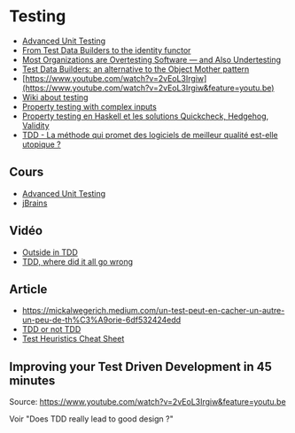 # Testing

- [Advanced Unit Testing](https://app.pluralsight.com/library/courses/advanced-unit-testing)
- [From Test Data Builders to the identity functor](https://blog.ploeh.dk/2017/08/14/from-test-data-builders-to-the-identity-functor/)
- [Most Organizations are Overtesting Software — and Also Undertesting](https://thenewstack.io/most-organizations-are-overtesting-software-and-also-undertesting/)
- [Test Data Builders: an alternative to the Object Mother pattern](http://www.natpryce.com/articles/000714.html)
- [https://www.youtube.com/watch?v=2vEoL3Irgiw](https://www.youtube.com/watch?v=2vEoL3Irgiw&feature=youtu.be)
- [Wiki about testing](https://github.com/testdouble/contributing-tests/wiki/Test-Driven-Development)
- [Property testing with complex inputs](https://www.hillelwayne.com/post/property-testing-complex-inputs/)
- [Property testing en Haskell et les solutions Quickcheck, Hedgehog, Validity](https://www.fpcomplete.com/blog/quickcheck-hedgehog-validity/)
- [TDD - La méthode qui promet des logiciels de meilleur qualité est-elle utopique ?](https://www.linkedin.com/pulse/tdd-la-m%25C3%25A9thode-qui-promet-des-logiciels-de-meilleur-lenselle)

## Cours

- [Advanced Unit Testing](https://www.pluralsight.com/courses/advanced-unit-testing)
- [jBrains](https://online-training.jbrains.ca/)

## Vidéo

- [Outside in TDD](https://www.youtube.com/watch?v=XHnuMjah6ps)
- [TDD, where did it all go wrong](https://www.youtube.com/watch?v=HNjlJpuA5kQ)

## Article

- https://mickalwegerich.medium.com/un-test-peut-en-cacher-un-autre-un-peu-de-th%C3%A9orie-6df532424edd
- [TDD or not TDD](https://www.linkedin.com/pulse/tdd-la-m%25C3%25A9thode-qui-promet-des-logiciels-de-meilleur-lenselle/?trackingId=nT4XviI2y1FVdswevM0Oyw%3D%3D)
- [Test Heuristics Cheat Sheet](http://testobsessed.com/wp-content/uploads/2011/04/testheuristicscheatsheetv1.pdf)

## Improving your Test Driven Development in 45 minutes

Source: https://www.youtube.com/watch?v=2vEoL3Irgiw&feature=youtu.be

Voir "Does TDD really lead to good design ?"

